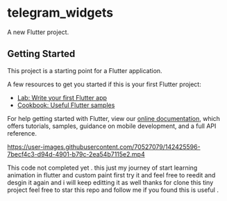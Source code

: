 # telegram_widgets

A new Flutter project.

## Getting Started

This project is a starting point for a Flutter application.

A few resources to get you started if this is your first Flutter project:

- [Lab: Write your first Flutter app](https://flutter.dev/docs/get-started/codelab)
- [Cookbook: Useful Flutter samples](https://flutter.dev/docs/cookbook)

For help getting started with Flutter, view our
[online documentation](https://flutter.dev/docs), which offers tutorials,
samples, guidance on mobile development, and a full API reference.


https://user-images.githubusercontent.com/70527079/142425596-7becf4c3-d94d-4901-b79c-2ea54b7115e2.mp4

This code not completed yet . this just my journey of start learning animation in flutter and custom paint first try 
it and feel free to reedit and desgin it again and i will keep editting it as well thanks for clone this tiny project 
feel free to star this repo and follow me if you found this is useful . 
